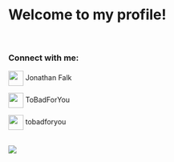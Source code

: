 # Welcome to my profile!
<br/>

<h3 align="left">Connect with me:</h3>
<p align="left">
<a href="https://www.linkedin.com/in/jonathan-falk-4a42a4209/" target="blank"><img align="center" src="https://cdn-icons-png.flaticon.com/512/174/174857.png" height="30" width="30" /></a> Jonathan Falk
<br/>

<a href="https://steamcommunity.com/id/565462365444322665/" target="blank"><img align="center" src="https://upload.wikimedia.org/wikipedia/commons/thumb/8/83/Steam_icon_logo.svg/2048px-Steam_icon_logo.svg.png" height="30" width="30" /></a> ToBadForYou
<br/>

<picture>
  <img align="center" src="https://www.svgrepo.com/show/331368/discord-v2.svg" height="30" width="30" />
</picture>
tobadforyou
  
<br/>
<br/>
  
![](https://komarev.com/ghpvc/?username=ToBadForYou&color=blue)
